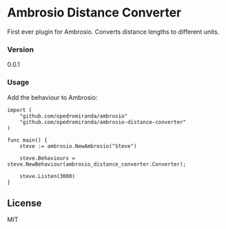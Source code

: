 # Ambrosio Distance Converter

First ever plugin for Ambrosio.
Converts distance lengths to different units.

### Version
0.0.1

### Usage

Add the behaviour to Ambrosio:

```golang
import (
    "github.com/opedromiranda/ambrosio"
    "github.com/opedromiranda/ambrosio-distance-converter"
)

func main() {
	steve := ambrosio.NewAmbrosio("Steve")

    steve.Behaviours = steve.NewBehaviour(ambrosio_distance_converter.Converter);

	steve.Listen(3000)
}

```

License
----

MIT
